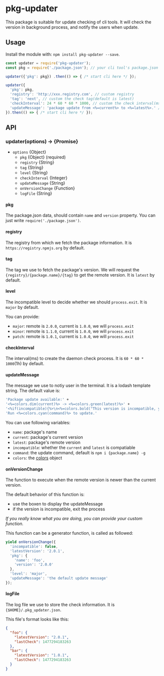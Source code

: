 # pkg-updater
This package is suitable for update checking of cli tools. It will check the version in background process, and notify the users when update.

## Usage
Install the module with: `npm install pkg-updater --save`.

```javascript
const updater = require('pkg-updater');
const pkg = require('./package.json'); // your cli tool's package.json

updater({'pkg': pkg}) .then(() => { /* start cli here */ });

updater({
  'pkg': pkg,  
  'registry': 'http://xxx.registry.com', // custom registry
  'tag': 'next', // custom the check tag(default is latest)
  'checkInterval': 24 * 60 * 60 * 1000, // custom the check interval(ms)
  'updateMessage': 'package update from <%=current%> to <%=latest%>.' // custom notify message
}).then(() => { /* start cli here */ });
```

## API
### updater(options) -> {Promise}
* `options` {Object}
  * `pkg` {Object} (required)
  * `registry` {String}
  * `tag` {String}
  * `level` {String}
  * `checkInterval` {Integer}
  * `updateMessage` {String}
  * `onVersionChange` {Function}
  * `logFile` {String}

#### pkg
The package.json data, should contain `name` and `version` property. You can just write `require('./package.json')`.

#### registry
The registry from which we fetch the package information. It is `https://registry.npmjs.org` by default.

#### tag
The tag we use to fetch the package's version. We will request the `{registry}/{package.name}/{tag}` to get the remote version. It is `latest` by default.

#### level
The incompatible level to decide whether we should `process.exit`. It is `major` by default.

You can provide:
  - `major`: remote is `2.0.0`, current is `1.0.0`, we will `process.exit`
  - `minor`: remote is `1.1.0`, current is `1.0.0`, we will `process.exit`
  - `patch`: remote is `1.0.1`, current is `1.0.0`, we will `process.exit`

#### checkInterval
The interval(ms) to create the daemon check process. It is `60 * 60 * 1000`(1h) by default.

#### updateMessage
The message we use to notiy user in the terminal. It is a lodash template string. The default value is: 

```bash
'Package update available:' +
'<%=colors.dim(current)%> -> <%=colors.green(latest)%>' +
'<%if(incompatible){%>\n<%=colors.bold("This version is incompatible, you should update before continuing.")%><%}%>\n' +
'Run <%=colors.cyan(command)%> to update.'
```

You can use following variables:
  - `name`: package's name
  - `current`: package's current version
  - `latest`: package's remote version
  - `incompatible`: whether the `current` and `latest` is compatiable
  - `command`: the update command, default is `npm i {package.name} -g`
  - `colors`: the [colors](https://www.npmjs.com/package/colors) object

#### onVersionChange
The function to execute when the remote version is newer than the current version. 

The default behavior of this function is:
  - use the boxen to display the updateMessage
  - if the version is incompatible, exit the process

*If you really know what you are doing, you can provide your custom function.* 

This function can be a generator function, is called as followed:

```javascript
yield onVersionChange({
  'incompatible': false,
  'latestVersion': '2.0.1',
  'pkg': {
    'name': 'foo',
    'version': '2.0.0'
  },
  'level': 'major',
  'updateMessage': 'the default update message'
});
```

#### logFile
The log file we use to store the check information. It is `{$HOME}/.pkg_updater.json`.

This file's format looks like this:

```json
{
  "foo": {
    "latestVersion": "2.0.1",
    "lastCheck": 1477294183263
  },
  "bar": {
    "latestVersion": "1.0.1",  
    "lastCheck": 1477294183263     
  }
}
```